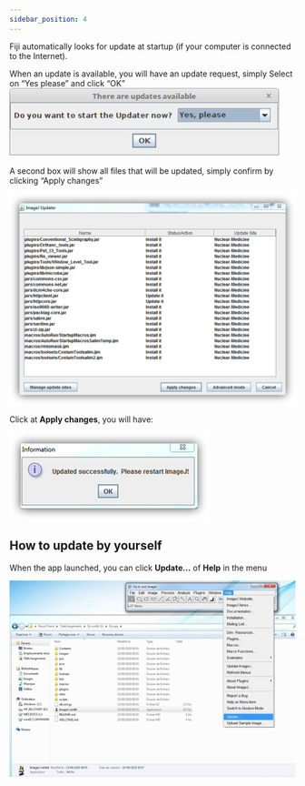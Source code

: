 ```yaml
---
sidebar_position: 4
---
```



Fiji automatically looks for update at 
startup (if your computer is connected 
to the
Internet).

When an update is available, you will 
have an update request, simply Select 
on “Yes
please” and click “OK”
![](../../static/img/availableUpdates.png )

A second box will show all files that 
will be updated, simply confirm by 
clicking “Apply
changes”

![](../../static/img/ImageJUpdater.png )

Click at **Apply changes**, you will have:

![](../../static/img/updateInformation.png )
## How to update by yourself

When the app launched, you can click **Update...** of **Help** in the menu

![](../../static/img/fijiHelp.jpg )

